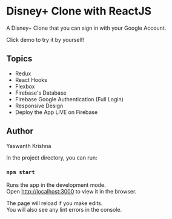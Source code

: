 # Disney+ Clone with ReactJS

A Disney+ Clone that you can sign in with your Google Account.

Click demo to try it by yourself!

## Topics

- Redux
- React Hooks
- Flexbox
- Firebase's Database
- Firebase Google Authentication (Full Login)
- Responsive Design
- Deploy the App LIVE on Firebase

## Author
Yaswanth Krishna

In the project directory, you can run:

### `npm start`

Runs the app in the development mode.\
Open [http://localhost:3000](http://localhost:3000) to view it in the browser.

The page will reload if you make edits.\
You will also see any lint errors in the console.
